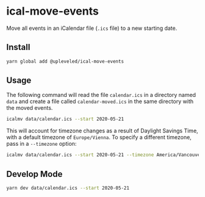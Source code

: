 # ical-move-events

Move all events in an iCalendar file (`.ics` file) to a new starting date.

## Install

```sh
yarn global add @upleveled/ical-move-events
```

## Usage

The following command will read the file `calendar.ics` in a directory named `data` and create a file called `calendar-moved.ics` in the same directory with the moved events.

```sh
icalmv data/calendar.ics --start 2020-05-21
```

This will account for timezone changes as a result of Daylight Savings Time, with a default timezone of `Europe/Vienna`. To specify a different timezone, pass in a `--timezone` option:

```sh
icalmv data/calendar.ics --start 2020-05-21 --timezone America/Vancouver
```

## Develop Mode

```sh
yarn dev data/calendar.ics --start 2020-05-21
```
